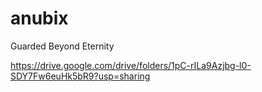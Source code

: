 # anubix
Guarded Beyond Eternity

https://drive.google.com/drive/folders/1pC-rILa9Azjbg-l0-SDY7Fw6euHk5bR9?usp=sharing
